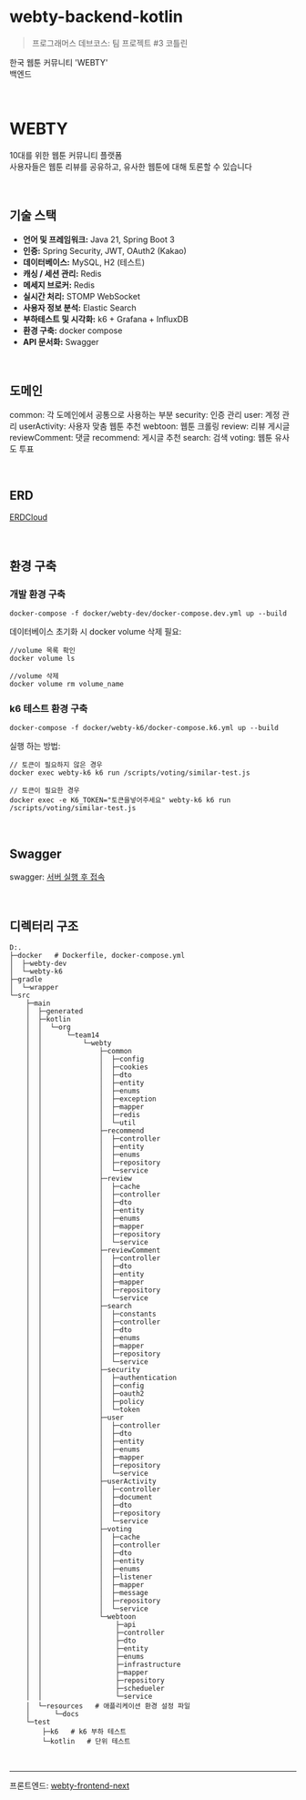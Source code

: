 # webty-backend-kotlin

> 프로그래머스 데브코스: 팀 프로젝트 #3 코틀린

한국 웹툰 커뮤니티 'WEBTY'  
백엔드


<br>

# WEBTY

10대를 위한 웹툰 커뮤니티 플랫폼  
사용자들은 웹툰 리뷰를 공유하고, 유사한 웹툰에 대해 토론할 수 있습니다


<br>

## 기술 스택

- **언어 및 프레임워크:** Java 21, Spring Boot 3
- **인증:** Spring Security, JWT, OAuth2 (Kakao)
- **데이터베이스:** MySQL, H2 (테스트)
- **캐싱 / 세션 관리:** Redis
- **메세지 브로커:** Redis
- **실시간 처리:** STOMP WebSocket
- **사용자 정보 분석:** Elastic Search
- **부하테스트 및 시각화:** k6 + Grafana + InfluxDB
- **환경 구축:** docker compose
- **API 문서화:** Swagger

<br>

## 도메인

common: 각 도메인에서 공통으로 사용하는 부분
security: 인증 관리
user: 계정 관리
userActivity: 사용자 맞춤 웹툰 추천
webtoon: 웹툰 크롤링
review: 리뷰 게시글
reviewComment: 댓글
recommend: 게시글 추천
search: 검색
voting: 웹툰 유사도 투표

<br>

## ERD

[ERDCloud](https://www.erdcloud.com/d/W5oyCz7sXaAzScd4X)

<br>

## 환경 구축

### 개발 환경 구축

```
docker-compose -f docker/webty-dev/docker-compose.dev.yml up --build
```

데이터베이스 초기화 시 docker volume 삭제 필요:

```
//volume 목록 확인
docker volume ls

//volume 삭제
docker volume rm volume_name
```

### k6 테스트 환경 구축

```
docker-compose -f docker/webty-k6/docker-compose.k6.yml up --build
```

실행 하는 방법:

```
// 토큰이 필요하지 않은 경우
docker exec webty-k6 k6 run /scripts/voting/similar-test.js

// 토큰이 필요한 경우
docker exec -e K6_TOKEN="토큰을넣어주세요" webty-k6 k6 run /scripts/voting/similar-test.js
```

<br>

## Swagger

swagger: [서버 실행 후 접속](http://localhost:8080/swagger-ui/index.html)


<br>

## 디렉터리 구조

```
D:.
├─docker   # Dockerfile, docker-compose.yml
│  ├─webty-dev
│  └─webty-k6
├─gradle
│  └─wrapper
└─src
    ├─main
    │  ├─generated
    │  ├─kotlin
    │  │  └─org
    │  │      └─team14
    │  │          └─webty
    │  │              ├─common
    │  │              │  ├─config
    │  │              │  ├─cookies
    │  │              │  ├─dto
    │  │              │  ├─entity
    │  │              │  ├─enums
    │  │              │  ├─exception
    │  │              │  ├─mapper
    │  │              │  ├─redis
    │  │              │  └─util
    │  │              ├─recommend
    │  │              │  ├─controller
    │  │              │  ├─entity
    │  │              │  ├─enums
    │  │              │  ├─repository
    │  │              │  └─service
    │  │              ├─review
    │  │              │  ├─cache
    │  │              │  ├─controller
    │  │              │  ├─dto
    │  │              │  ├─entity
    │  │              │  ├─enums
    │  │              │  ├─mapper
    │  │              │  ├─repository
    │  │              │  └─service
    │  │              ├─reviewComment
    │  │              │  ├─controller
    │  │              │  ├─dto
    │  │              │  ├─entity
    │  │              │  ├─mapper
    │  │              │  ├─repository
    │  │              │  └─service
    │  │              ├─search
    │  │              │  ├─constants
    │  │              │  ├─controller
    │  │              │  ├─dto
    │  │              │  ├─enums
    │  │              │  ├─mapper
    │  │              │  ├─repository
    │  │              │  └─service
    │  │              ├─security
    │  │              │  ├─authentication
    │  │              │  ├─config
    │  │              │  ├─oauth2
    │  │              │  ├─policy
    │  │              │  └─token
    │  │              ├─user
    │  │              │  ├─controller
    │  │              │  ├─dto
    │  │              │  ├─entity
    │  │              │  ├─enums
    │  │              │  ├─mapper
    │  │              │  ├─repository
    │  │              │  └─service
    │  │              ├─userActivity
    │  │              │  ├─controller
    │  │              │  ├─document
    │  │              │  ├─dto
    │  │              │  ├─repository
    │  │              │  └─service
    │  │              ├─voting
    │  │              │  ├─cache
    │  │              │  ├─controller
    │  │              │  ├─dto
    │  │              │  ├─entity
    │  │              │  ├─enums
    │  │              │  ├─listener
    │  │              │  ├─mapper
    │  │              │  ├─message
    │  │              │  ├─repository
    │  │              │  └─service
    │  │              └─webtoon
    │  │                  ├─api
    │  │                  ├─controller
    │  │                  ├─dto
    │  │                  ├─entity
    │  │                  ├─enums
    │  │                  ├─infrastructure
    │  │                  ├─mapper
    │  │                  ├─repository
    │  │                  ├─schedueler
    │  │                  └─service
    │  └─resources   # 애플리케이션 환경 설정 파일
    │      └─docs
    └─test
        ├─k6   # k6 부하 테스트
        └─kotlin   # 단위 테스트
```

<br>

---

프론트엔드: [webty-frontend-next](https://github.com/dia218/webty-frontend-next)



